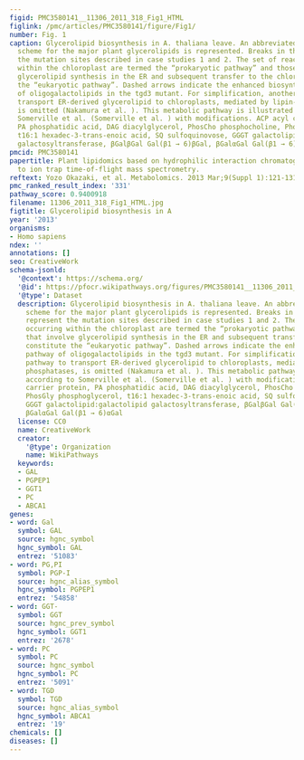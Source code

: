 ```yaml
---
figid: PMC3580141__11306_2011_318_Fig1_HTML
figlink: /pmc/articles/PMC3580141/figure/Fig1/
number: Fig. 1
caption: Glycerolipid biosynthesis in A. thaliana leave. An abbreviated biosynthetic
  scheme for the major plant glycerolipids is represented. Breaks in the pathway represent
  the mutation sites described in case studies 1 and 2. The set of reactions occurring
  within the chloroplast are termed the “prokaryotic pathway” and those that involve
  glycerolipid synthesis in the ER and subsequent transfer to the chloroplast constitute
  the “eukaryotic pathway”. Dashed arrows indicate the enhanced biosynthetic pathway
  of oligogalactolipids in the tgd3 mutant. For simplification, another pathway to
  transport ER-derived glycerolipid to chloroplasts, mediated by lipin-like phosphatases,
  is omitted (Nakamura et al. ). This metabolic pathway is illustrated according to
  Somerville et al. (Somerville et al. ) with modifications. ACP acyl carrier protein,
  PA phosphatidic acid, DAG diacylglycerol, PhosCho phosphocholine, PhosGly phosphoglycerol,
  t16:1 hexadec-3-trans-enoic acid, SQ sulfoquinovose, GGGT galactolipid:galactolipid
  galactosyltransferase, βGalβGal Gal(β1 → 6)βGal, βGalαGal Gal(β1 → 6)αGal
pmcid: PMC3580141
papertitle: Plant lipidomics based on hydrophilic interaction chromatography coupled
  to ion trap time-of-flight mass spectrometry.
reftext: Yozo Okazaki, et al. Metabolomics. 2013 Mar;9(Suppl 1):121-131.
pmc_ranked_result_index: '331'
pathway_score: 0.9400918
filename: 11306_2011_318_Fig1_HTML.jpg
figtitle: Glycerolipid biosynthesis in A
year: '2013'
organisms:
- Homo sapiens
ndex: ''
annotations: []
seo: CreativeWork
schema-jsonld:
  '@context': https://schema.org/
  '@id': https://pfocr.wikipathways.org/figures/PMC3580141__11306_2011_318_Fig1_HTML.html
  '@type': Dataset
  description: Glycerolipid biosynthesis in A. thaliana leave. An abbreviated biosynthetic
    scheme for the major plant glycerolipids is represented. Breaks in the pathway
    represent the mutation sites described in case studies 1 and 2. The set of reactions
    occurring within the chloroplast are termed the “prokaryotic pathway” and those
    that involve glycerolipid synthesis in the ER and subsequent transfer to the chloroplast
    constitute the “eukaryotic pathway”. Dashed arrows indicate the enhanced biosynthetic
    pathway of oligogalactolipids in the tgd3 mutant. For simplification, another
    pathway to transport ER-derived glycerolipid to chloroplasts, mediated by lipin-like
    phosphatases, is omitted (Nakamura et al. ). This metabolic pathway is illustrated
    according to Somerville et al. (Somerville et al. ) with modifications. ACP acyl
    carrier protein, PA phosphatidic acid, DAG diacylglycerol, PhosCho phosphocholine,
    PhosGly phosphoglycerol, t16:1 hexadec-3-trans-enoic acid, SQ sulfoquinovose,
    GGGT galactolipid:galactolipid galactosyltransferase, βGalβGal Gal(β1 → 6)βGal,
    βGalαGal Gal(β1 → 6)αGal
  license: CC0
  name: CreativeWork
  creator:
    '@type': Organization
    name: WikiPathways
  keywords:
  - GAL
  - PGPEP1
  - GGT1
  - PC
  - ABCA1
genes:
- word: Gal
  symbol: GAL
  source: hgnc_symbol
  hgnc_symbol: GAL
  entrez: '51083'
- word: PG,PI
  symbol: PGP-I
  source: hgnc_alias_symbol
  hgnc_symbol: PGPEP1
  entrez: '54858'
- word: GGT-
  symbol: GGT
  source: hgnc_prev_symbol
  hgnc_symbol: GGT1
  entrez: '2678'
- word: PC
  symbol: PC
  source: hgnc_symbol
  hgnc_symbol: PC
  entrez: '5091'
- word: TGD
  symbol: TGD
  source: hgnc_alias_symbol
  hgnc_symbol: ABCA1
  entrez: '19'
chemicals: []
diseases: []
---
```

